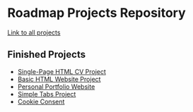 # Roadmap Projects Repository
<a href="https://roadmap.sh/projects">Link to all projects</a>
## Finished Projects
- <a href="https://roadmap.sh/projects/single-page-cv">Single-Page HTML CV Project</a>
- <a href="https://roadmap.sh/projects/basic-html-website">Basic HTML Website Project</a>
- <a href="https://roadmap.sh/projects/portfolio-website">Personal Portfolio Website</a>
- <a href="https://roadmap.sh/projects/simple-tabs">Simple Tabs Project</a>
- <a href="https://roadmap.sh/projects/cookie-consent">Cookie Consent</a>
